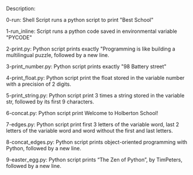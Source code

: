 Description:

0-run: Shell Script runs a python script to print "Best School"

1-run_inline: Script runs a python code saved in environmental variable "PYCODE"

2-print.py: Python script prints exactly "Programming is like building a multilingual puzzle, followed by a new line.

3-print_number.py: Python script prints exactly "98 Battery street"

4-print_float.py: Python script print the float stored in the variable number with a precision of 2 digits.

5-print_string.py: Python script print 3 times a string stored in the variable str, followed by its first 9 characters.

6-concat.py: Python script print Welcome to Holberton School!

7-edges.py: Python script print first 3 letters of the variable word, last 2 letters of the variable word and word without the first and last letters.

8-concat_edges.py: Python script prints object-oriented programming with Python, followed by a new line.

9-easter_egg.py: Python script prints “The Zen of Python”, by TimPeters, followed by a new line.

